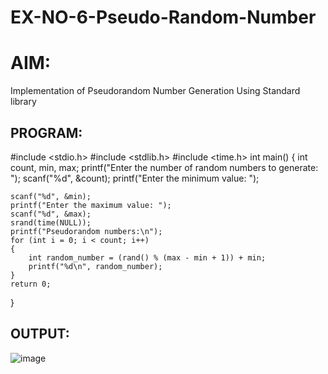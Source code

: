 # EX-NO-6-Pseudo-Random-Number
# AIM: 
Implementation of Pseudorandom Number Generation Using Standard library
## PROGRAM:

#include <stdio.h>
#include <stdlib.h>
#include <time.h>
int main() 
{
    int count, min, max;
    printf("Enter the number of random numbers to generate: ");
    scanf("%d", &count);
    printf("Enter the minimum value: ");
    
    scanf("%d", &min);
    printf("Enter the maximum value: ");
    scanf("%d", &max);
    srand(time(NULL));
    printf("Pseudorandom numbers:\n");   
    for (int i = 0; i < count; i++) 
    {
        int random_number = (rand() % (max - min + 1)) + min;
        printf("%d\n", random_number);
    }
    return 0;
}
## OUTPUT:
![image](https://github.com/user-attachments/assets/0fb1a352-9d90-4724-afc7-820fd1a3b47e)


